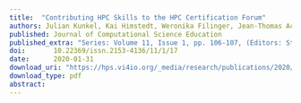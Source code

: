 ```yaml
---
title:  "Contributing HPC Skills to the HPC Certification Forum"
authors: Julian Kunkel, Kai Himstedt, Weronika Filinger, Jean-Thomas Acquaviva, Anja Gerbes, Lev Lafayette
published: Journal of Computational Science Education
published_extra: "Series: Volume 11, Issue 1, pp. 106-107, (Editors: Steven I. Gordon)"
doi:       10.22369/issn.2153-4136/11/1/17
date:      2020-01-31
download_uri: "https://hps.vi4io.org/_media/research/publications/2020/dlchstthcfkh20-contributing_hpc_skills_to_the_hpc_certification_forum.pdf"
download_type: pdf
abstract:
---
```

